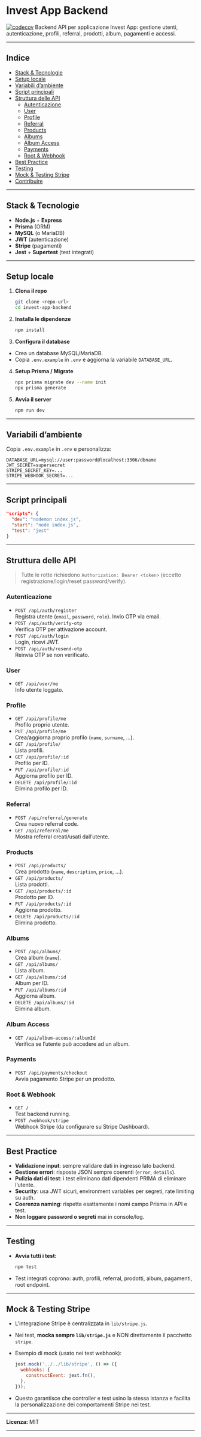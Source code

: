 # Invest App Backend
[![codecov](https://codecov.io/gh/yuu04rip/invest-app-backend/branch/main/graph/badge.svg)](https://codecov.io/gh/yuu04rip/invest-app-backend)
Backend API per applicazione Invest App: gestione utenti, autenticazione, profili, referral, prodotti, album, pagamenti e accessi.

---

## **Indice**
- [Stack & Tecnologie](#stack--tecnologie)
- [Setup locale](#setup-locale)
- [Variabili d’ambiente](#variabili-dambiente)
- [Script principali](#script-principali)
- [Struttura delle API](#struttura-delle-api)
  - [Autenticazione](#autenticazione)
  - [User](#user)
  - [Profile](#profile)
  - [Referral](#referral)
  - [Products](#products)
  - [Albums](#albums)
  - [Album Access](#album-access)
  - [Payments](#payments)
  - [Root & Webhook](#root--webhook)
- [Best Practice](#best-practice)
- [Testing](#testing)
- [Mock & Testing Stripe](#mock--testing-stripe)
- [Contribuire](#contribuire)

---

## Stack & Tecnologie

- **Node.js** + **Express**
- **Prisma** (ORM)
- **MySQL** (o MariaDB)
- **JWT** (autenticazione)
- **Stripe** (pagamenti)
- **Jest** + **Supertest** (test integrati)

---

## Setup locale

1. **Clona il repo**
   ```sh
   git clone <repo-url>
   cd invest-app-backend
   ```

2. **Installa le dipendenze**
   ```sh
   npm install
   ```

3. **Configura il database**
  - Crea un database MySQL/MariaDB.
  - Copia `.env.example` in `.env` e aggiorna la variabile `DATABASE_URL`.

4. **Setup Prisma / Migrate**
   ```sh
   npx prisma migrate dev --name init
   npx prisma generate
   ```

5. **Avvia il server**
   ```sh
   npm run dev
   ```

---

## Variabili d’ambiente

Copia `.env.example` in `.env` e personalizza:

```env
DATABASE_URL=mysql://user:password@localhost:3306/dbname
JWT_SECRET=supersecret
STRIPE_SECRET_KEY=...
STRIPE_WEBHOOK_SECRET=...
```

---

## Script principali

```json
"scripts": {
  "dev": "nodemon index.js",
  "start": "node index.js",
  "test": "jest"
}
```

---

## Struttura delle API

> Tutte le rotte richiedono `Authorization: Bearer <token>` (eccetto registrazione/login/reset password/verify).

### **Autenticazione**
- `POST /api/auth/register`  
  Registra utente (`email`, `password`, `role`). Invio OTP via email.
- `POST /api/auth/verify-otp`  
  Verifica OTP per attivazione account.
- `POST /api/auth/login`  
  Login, ricevi JWT.
- `POST /api/auth/resend-otp`  
  Reinvia OTP se non verificato.

### **User**
- `GET /api/user/me`  
  Info utente loggato.

### **Profile**
- `GET /api/profile/me`  
  Profilo proprio utente.
- `PUT /api/profile/me`  
  Crea/aggiorna proprio profilo (`name`, `surname`, ...).
- `GET /api/profile/`  
  Lista profili.
- `GET /api/profile/:id`  
  Profilo per ID.
- `PUT /api/profile/:id`  
  Aggiorna profilo per ID.
- `DELETE /api/profile/:id`  
  Elimina profilo per ID.

### **Referral**
- `POST /api/referral/generate`  
  Crea nuovo referral code.
- `GET /api/referral/me`  
  Mostra referral creati/usati dall’utente.

### **Products**
- `POST /api/products/`  
  Crea prodotto (`name`, `description`, `price`, ...).
- `GET /api/products/`  
  Lista prodotti.
- `GET /api/products/:id`  
  Prodotto per ID.
- `PUT /api/products/:id`  
  Aggiorna prodotto.
- `DELETE /api/products/:id`  
  Elimina prodotto.

### **Albums**
- `POST /api/albums/`  
  Crea album (`name`).
- `GET /api/albums/`  
  Lista album.
- `GET /api/albums/:id`  
  Album per ID.
- `PUT /api/albums/:id`  
  Aggiorna album.
- `DELETE /api/albums/:id`  
  Elimina album.

### **Album Access**
- `GET /api/album-access/:albumId`  
  Verifica se l’utente può accedere ad un album.

### **Payments**
- `POST /api/payments/checkout`  
  Avvia pagamento Stripe per un prodotto.

### **Root & Webhook**
- `GET /`  
  Test backend running.
- `POST /webhook/stripe`  
  Webhook Stripe (da configurare su Stripe Dashboard).

---

## Best Practice

- **Validazione input**: sempre validare dati in ingresso lato backend.
- **Gestione errori**: risposte JSON sempre coerenti (`error`, `details`).
- **Pulizia dati di test**: i test eliminano dati dipendenti PRIMA di eliminare l’utente.
- **Security**: usa JWT sicuri, environment variables per segreti, rate limiting su auth.
- **Coerenza naming**: rispetta esattamente i nomi campo Prisma in API e test.
- **Non loggare password o segreti** mai in console/log.

---

## Testing

- **Avvia tutti i test:**
  ```sh
  npm test
  ```
- Test integrati coprono: auth, profili, referral, prodotti, album, pagamenti, root endpoint.

---

## Mock & Testing Stripe

- L'integrazione Stripe è centralizzata in `lib/stripe.js`.
- Nei test, **mocka sempre `lib/stripe.js`** e NON direttamente il pacchetto `stripe`.
- Esempio di mock (usato nei test webhook):

    ```js
    jest.mock('../../lib/stripe', () => ({
      webhooks: {
        constructEvent: jest.fn(),
      },
    }));
    ```

- Questo garantisce che controller e test usino la stessa istanza e facilita la personalizzazione dei comportamenti Stripe nei test.

---

**Licenza:** MIT

---
